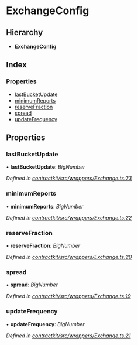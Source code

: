 # ExchangeConfig

## Hierarchy

* **ExchangeConfig**

## Index

### Properties

* [lastBucketUpdate](_wrappers_exchange_.exchangeconfig.md#lastbucketupdate)
* [minimumReports](_wrappers_exchange_.exchangeconfig.md#minimumreports)
* [reserveFraction](_wrappers_exchange_.exchangeconfig.md#reservefraction)
* [spread](_wrappers_exchange_.exchangeconfig.md#spread)
* [updateFrequency](_wrappers_exchange_.exchangeconfig.md#updatefrequency)

## Properties

### lastBucketUpdate

• **lastBucketUpdate**: _BigNumber_

_Defined in_ [_contractkit/src/wrappers/Exchange.ts:23_](https://github.com/celo-org/celo-monorepo/blob/master/packages/sdk/contractkit/src/wrappers/Exchange.ts#L23)

### minimumReports

• **minimumReports**: _BigNumber_

_Defined in_ [_contractkit/src/wrappers/Exchange.ts:22_](https://github.com/celo-org/celo-monorepo/blob/master/packages/sdk/contractkit/src/wrappers/Exchange.ts#L22)

### reserveFraction

• **reserveFraction**: _BigNumber_

_Defined in_ [_contractkit/src/wrappers/Exchange.ts:20_](https://github.com/celo-org/celo-monorepo/blob/master/packages/sdk/contractkit/src/wrappers/Exchange.ts#L20)

### spread

• **spread**: _BigNumber_

_Defined in_ [_contractkit/src/wrappers/Exchange.ts:19_](https://github.com/celo-org/celo-monorepo/blob/master/packages/sdk/contractkit/src/wrappers/Exchange.ts#L19)

### updateFrequency

• **updateFrequency**: _BigNumber_

_Defined in_ [_contractkit/src/wrappers/Exchange.ts:21_](https://github.com/celo-org/celo-monorepo/blob/master/packages/sdk/contractkit/src/wrappers/Exchange.ts#L21)

